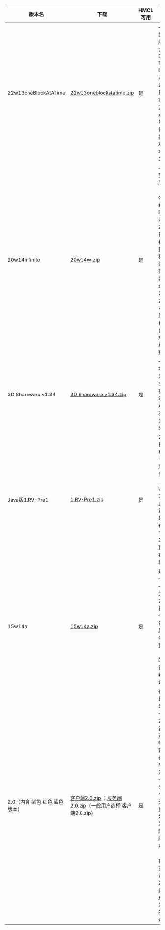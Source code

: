 | 版本名                  | 下载                                                           |  HMCL可用 | 介绍                                                                                                                                                                                                                              | 发布时间       | 来源   | minecraft wiki 链接                                           |
|----------------------|--------------------------------------------------------------|---------|---------------------------------------------------------------------------------------------------------------------------------------------------------------------------------------------------------------------------------|------------|------|-------------------------------------------------------------|
| 22w13oneBlockAtATime | [22w13oneblockatatime.zip](/f/愚人节版/22w13oneblockatatime.zip) | 是       | 一个愚人节玩笑快照，也是所谓“一次一个方块（One Block at a Time）更新”的唯一一个快照，发布于2022年4月1日，改造了玩家的物品栏和游戏内的物品逻辑，并在此基础上重新制作了控制、挖掘、合成等游戏机制。此版本基于Java版1.18.2开发。                                                                                               | 2022年4月1日  | PCL2 | https://minecraft.fandom.com/zh/wiki/22w13oneBlockAtATime   |
| 20w14infinite        | [20w14∞.zip](/f/愚人节版/20w14∞.zip)                                           | 是       | 一个愚人节玩笑快照，也是所谓“终极内容（Ultimate Content）更新”的首个也是唯一一个快照，发布于2020年4月1日，加入了由程序生成的大量新维度，其将各种已有的游戏元素随机杂糅在一起，并且有特殊的进入方式。20w14∞是20w13b的分支。 尽管是个愚人节玩笑，自定义维度和自定义世界生成在20w21a和20w28a分别实现。                                                      | 2020年4月1日  | PCL2 | https://minecraft.fandom.com/zh/wiki/20w14infinite          |
| 3D Shareware v1.34   | [3D Shareware v1.34.zip](/f/%E6%84%9A%E4%BA%BA%E8%8A%82%E7%89%88/3D%20Shareware%20v1.34.zip)     | 是       | 一个愚人节版本，官方名称为Minecraft 3D。此版本中有许多20世纪90年代电子游戏的元素。本次更新是19w13b的分支版本。                                                                                                                                                              | 2019年4月1日  | PCL2 | https://minecraft.fandom.com/zh/wiki/3D_Shareware_v1.34     |
| Java版1.RV-Pre1       | [1.RV-Pre1.zip](/f/愚人节版/1.RV-Pre1.zip)                       | 是       | 2016年3月31日，Mojang发布了1.RV的第一个预发布版，也叫做时尚更新（Trendy Update）。1.RV-pre1是此次愚人节更新的第一个也是唯一的预发布版。Mojang于2016年3月31日发布了该更新及其预发布版本的恶作剧公告。                                                                                                    | 2016年3月31日 | PCL2 | https://minecraft.fandom.com/zh/wiki/Java%E7%89%881.RV-Pre1 |
| 15w14a               | [15w14a.zip](/f/愚人节版/15w14a.zip)                             | 是       | 是2015年的首个快照，且是一个愚人节玩笑，发布于2015年4月1日。它作为一个开玩笑的公告被发布，归属于Mojang命名为爱与抱抱更新的1.10（与实际发布的更新无关）。该开玩笑的更新没有任何跟进版本。                                                                                                                          | 2015年4月1日  | PCL2 | https://minecraft.fandom.com/zh/wiki/15w14a                 |
| 2.0（内含 紫色 红色 蓝色版本）             | [客户端2.0.zip](/f/愚人节版/2.0.zip) ；[服务端2.0.zip](/f/愚人节版/2.0_server.zip)（一般用户选择 客户端2.0.zip）   | 是       | 在2013年4月1日，Mojang Studios发布了一个Minecraft 2.0的愚人节公告，他们声称这是一个已经制作了两年的新游戏，并说“这将让Minecraft这个沙盒游戏达到一个新高度”。公告中还有一个包含了大量无意义更改的更新日志，例如新加入称为“Etho台阶”的TNT台阶，以及煤炭块和红石块（当时并不存在）。 尽管没有实现大部分承诺，“Minecraft 2.0”制作完成并发给了部分玩家，同时作为愚人节玩笑的一部分向公众公开。 | 2013年4月1日  | PCL2 | https://minecraft.fandom.com/zh/wiki/Java%E7%89%882.0       |
